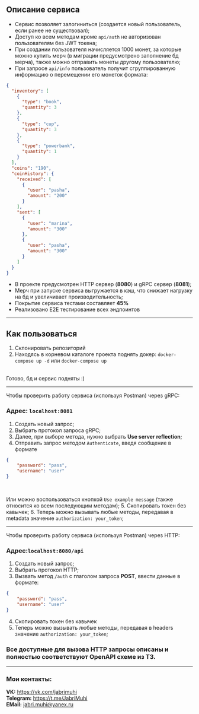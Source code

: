 ## Описание сервиса
* Сервис позволяет залогиниться (создается новый пользователь, если ранее не существовал);
* Доступ ко всем методам кроме `api/auth` не авторизован пользователям без JWT токена;
* При создании пользователя начисляется 1000 монет, за которые можно купить мерч (в миграции предусмотрено заполнение бд мерча), также можно отправить монеты другому пользователю;
* При запросе `api/info` пользователь получит сгруппированную информацию о перемещении его монеток формата:
```json
{
  "inventory": [
    {
      "type": "book",
      "quantity": 3
    },
    {
      "type": "cup",
      "quantity": 3
    },
    {
      "type": "powerbank",
      "quantity": 1
    }
  ],
  "coins": "190",
  "coinHistory": {
    "received": [
      {
        "user": "pasha",
        "amount": "200"
      }
    ],
    "sent": [
      {
        "user": "marina",
        "amount": "300"
      },
      {
        "user": "pasha",
        "amount": "300"
      }
    ]
  }
}
```
* В проекте предусмотрен HTTP сервер (**8080**) и gRPC сервер (**8081**);
* Мерч при запуске сервиса выгружается в кэш, что снижает нагрузку на бд и увеличивает производительность;
* Покрытие сервиса тестами составляет **45%**
* Реализовано E2E тестирование всех эндпоинтов

***
## Как пользоваться
1. Склонировать репозиторий
2. Находясь в корневом каталоге проекта поднять докер: `docker-compose up -d` или `docker-compose up`
<br>
Готово, бд и сервис подняты :)

***
Чтобы проверить работу сервиса (используя Postman) через gRPC:
<br>
### Адрес: `localhost:8081`
1. Создать новый запрос;
2. Выбрать протокол запроса gRPC;
3. Далее, при выборе метода, нужно выбрать **Use server reflection**;
4. Отправить запрос методом `Authenticate`, введя сообщение в формате 
```json
{
    "password": "pass",
    "username": "user"
}
```
<br>

Или можно воспользоваться кнопкой `Use example message` (также относится ко всем последующим методам);
5. Скопировать токен без кавычек;
6. Теперь можно вызывать любые методы, передавая в metadata значение `authorization: your_token`;

***
Чтобы проверить работу сервиса (используя Postman) через HTTP:
<br>
### Адрес:`localhost:8080/api`
1. Создать новый запрос;
2. Выбрать протокол HTTP;
3. Вызвать метод `/auth` с глаголом запроса **POST**, ввести данные в формате:
```json
{
    "password": "pass",
    "username": "user"
}
```
4. Скопировать токен без кавычек
5. Теперь можно вызывать любые методы, передавая в headers значение `authorization: your_token`;

### Все доступные для вызова HTTP запросы описаны и полностью соответствуют OpenAPI схеме из ТЗ.

***
### Мои контакты:
**VK:** https://vk.com/jabrimuhi
<br>
**Telegram:** https://t.me/JabriMuhi
<br>
**EMail:** jabri.muhi@yanex.ru